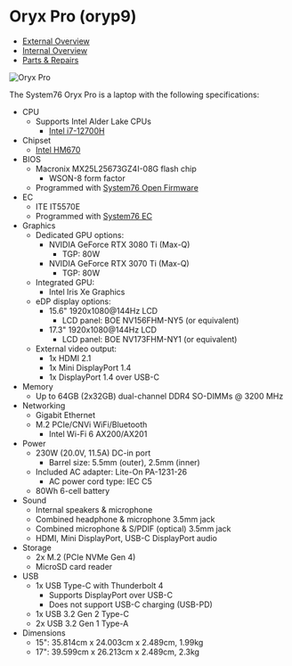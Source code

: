 # Oryx Pro (oryp9)

- [External Overview](./external-overview.md)
- [Internal Overview](./internal-overview.md)
- [Parts & Repairs](./repairs.md)

![Oryx Pro](./img/oryp9.webp)

The System76 Oryx Pro is a laptop with the following specifications:

- CPU
    - Supports Intel Alder Lake CPUs
        - [Intel i7-12700H](https://ark.intel.com/content/www/us/en/ark/products/132228/intel-core-i712700h-processor-24m-cache-up-to-4-70-ghz.html)
- Chipset
    - [Intel HM670](https://ark.intel.com/content/www/us/en/ark/products/187451/intel-hm670-chipset.html)
- BIOS
    - Macronix MX25L25673GZ4I-08G flash chip
        - WSON-8 form factor
    - Programmed with [System76 Open Firmware](https://github.com/system76/firmware-open)
- EC
    - ITE IT5570E
    - Programmed with [System76 EC](https://github.com/system76/ec)
- Graphics
    - Dedicated GPU options:
        - NVIDIA GeForce RTX 3080 Ti (Max-Q)
            - TGP: 80W
        - NVIDIA GeForce RTX 3070 Ti (Max-Q)
            - TGP: 80W
    - Integrated GPU:
        - Intel Iris Xe Graphics
    - eDP display options:
        - 15.6" 1920x1080@144Hz LCD
            - LCD panel: BOE NV156FHM-NY5 (or equivalent)
        - 17.3" 1920x1080@144Hz LCD
            - LCD panel: BOE NV173FHM-NY1 (or equivalent)
    - External video output:
        - 1x HDMI 2.1
        - 1x Mini DisplayPort 1.4
        - 1x DisplayPort 1.4 over USB-C
- Memory
    - Up to 64GB (2x32GB) dual-channel DDR4 SO-DIMMs @ 3200 MHz
- Networking
    - Gigabit Ethernet
    - M.2 PCIe/CNVi WiFi/Bluetooth
        - Intel Wi-Fi 6 AX200/AX201
- Power
    - 230W (20.0V, 11.5A) DC-in port
        - Barrel size: 5.5mm (outer), 2.5mm (inner)
    - Included AC adapter: Lite-On PA-1231-26
        - AC power cord type: IEC C5
    - 80Wh 6-cell battery
- Sound
    - Internal speakers & microphone
    - Combined headphone & microphone 3.5mm jack
    - Combined microphone & S/PDIF (optical) 3.5mm jack
    - HDMI, Mini DisplayPort, USB-C DisplayPort audio
- Storage
    - 2x M.2 (PCIe NVMe Gen 4)
    - MicroSD card reader
- USB
    - 1x USB Type-C with Thunderbolt 4
        - Supports DisplayPort over USB-C
        - Does not support USB-C charging (USB-PD)
    - 1x USB 3.2 Gen 2 Type-C
    - 2x USB 3.2 Gen 1 Type-A
- Dimensions
    - 15": 35.814cm x 24.003cm x 2.489cm, 1.99kg
    - 17": 39.599cm x 26.213cm x 2.489cm, 2.3kg
